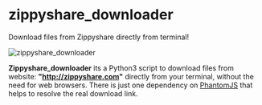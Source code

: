 # zippyshare_downloader
Download files from Zippyshare directly from terminal!

![zippyshare_downloader](https://raw.githubusercontent.com/victor-oliveira1/zippyshare_downloader/master/Zippyshare%20Downloader.png)

**Zippyshare_downloader** its a Python3 script to download files from website: **"http://zippyshare.com"** directly from your terminal, without the need for web browsers. There is just one dependency on [PhantomJS](phantomjs.org) that helps to resolve the real download link.

